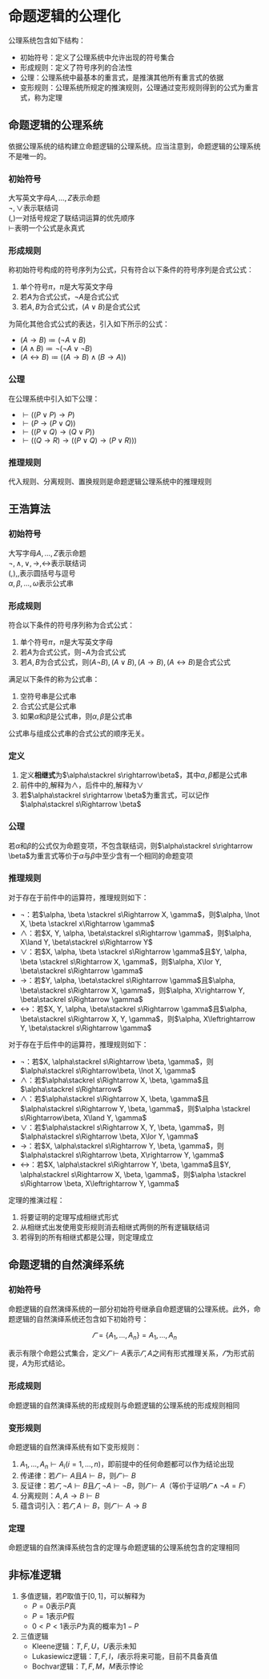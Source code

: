 # 命题逻辑的公理化

公理系统包含如下结构：

* 初始符号：定义了公理系统中允许出现的符号集合
* 形成规则：定义了符号序列的合法性
* 公理：公理系统中最基本的重言式，是推演其他所有重言式的依据
* 变形规则：公理系统所规定的推演规则，公理通过变形规则得到的公式为重言式，称为定理

## 命题逻辑的公理系统

依据公理系统的结构建立命题逻辑的公理系统。应当注意到，命题逻辑的公理系统不是唯一的。

### 初始符号

大写英文字母$A,\dots ,Z$表示命题  
$\lnot, \lor$表示联结词  
$(, )$一对括号规定了联结词运算的优先顺序  
$\vdash$表明一个公式是永真式

### 形成规则

称初始符号构成的符号序列为公式，只有符合以下条件的符号序列是合式公式：

1. 单个符号$\pi$，$\pi$是大写英文字母
2. 若$A$为合式公式，$\lnot A$是合式公式
3. 若$A, B$为合式公式，$(A\lor B)$是合式公式

为简化其他合式公式的表达，引入如下所示的公式：

* $(A\rightarrow B)\coloneqq (\lnot A\lor B)$
* $(A\land B)\coloneqq \lnot (\lnot A\lor \lnot B)$
* $(A\leftrightarrow B)\coloneqq ((A\rightarrow B)\land (B\rightarrow A))$

### 公理

在公理系统中引入如下公理：

* $\vdash ((P\lor P)\rightarrow P)$
* $\vdash (P\rightarrow (P\lor Q))$
* $\vdash ((P\lor Q) \rightarrow (Q\lor P))$
* $\vdash ((Q\rightarrow R)\rightarrow ((P\lor Q)\rightarrow (P\lor R)))$

### 推理规则

代入规则、分离规则、置换规则是命题逻辑公理系统中的推理规则

## 王浩算法

### 初始符号

大写字母$A, \dots, Z$表示命题  
$\lnot, \land, \lor, \rightarrow, \leftrightarrow$表示联结词  
$(, ), ,$表示圆括号与逗号  
$\alpha, \beta, \dots, \omega$表示公式串

### 形成规则

符合以下条件的符号序列称为合式公式：

1. 单个符号$\pi$，$\pi$是大写英文字母
2. 若$A$为合式公式，则$\lnot A$为合式公式
3. 若$A, B$为合式公式，则$(A\lnot B), (A\lor B), (A\rightarrow B), (A\leftrightarrow B)$是合式公式

满足以下条件的称为公式串：

1. 空符号串是公式串
2. 合式公式是公式串
3. 如果$\alpha$和$\beta$是公式串，则$\alpha, \beta$是公式串

公式串与组成公式串的合式公式的顺序无关。

### 定义

1. 定义**相继式**为$\alpha\stackrel s\rightarrow\beta$，其中$\alpha, \beta$都是公式串
2. 前件中的$,$解释为$\land$，后件中的$,$解释为$\lor$
3. 若$\alpha\stackrel s\rightarrow \beta$为重言式，可以记作$\alpha\stackrel s\Rightarrow \beta$

### 公理

若$\alpha$和$\beta$的公式仅为命题变项，不包含联结词，则$\alpha\stackrel s\rightarrow \beta$为重言式等价于$\alpha$与$\beta$中至少含有一个相同的命题变项

### 推理规则

对于存在于前件中的运算符，推理规则如下：

* $\lnot$：若$\alpha, \beta \stackrel s\Rightarrow X, \gamma$，则$\alpha, \lnot X, \beta \stackrel x\Rightarrow \gamma$
* $\land$：若$X, Y, \alpha, \beta\stackrel s\Rightarrow \gamma$，则$\alpha, X\land Y, \beta\stackrel s\Rightarrow Y$
* $\lor$：若$X, \alpha, \beta \stackrel s\Rightarrow \gamma$且$Y, \alpha, \beta \stackrel s\Rightarrow X, \gamma$，则$\alpha, X\lor Y, \beta\stackrel s\Rightarrow \gamma$
* $\rightarrow$：若$Y, \alpha, \beta\stackrel s\Rightarrow \gamma$且$\alpha, \beta\stackrel s\Rightarrow X, \gamma$，则$\alpha, X\rightarrow Y, \beta\stackrel s\Rightarrow \gamma$
* $\leftrightarrow$：若$X, Y, \alpha, \beta\stackrel s\Rightarrow \gamma$且$\alpha, \beta\stackrel s\Rightarrow X, Y, \gamma$，则$\alpha, X\leftrightarrow Y, \beta\stackrel s\Rightarrow \gamma$

对于存在于后件中的运算符，推理规则如下：

* $\lnot$：若$X, \alpha\stackrel s\Rightarrow \beta, \gamma$，则$\alpha\stackrel s\Rightarrow\beta, \lnot X, \gamma$
* $\land$：若$\alpha\stackrel s\Rightarrow X, \beta, \gamma$且$\alpha\stackrel s\Rightarrow$
* $\land$：若$\alpha\stackrel s\Rightarrow X, \beta, \gamma$且$\alpha\stackrel s\Rightarrow Y, \beta, \gamma$，则$\alpha \stackrel s\Rightarrow\beta, X\land Y, \gamma$
* $\lor$：若$\alpha\stackrel s\Rightarrow X, Y, \beta, \gamma$，则$\alpha\stackrel s\Rightarrow \beta, X\lor Y, \gamma$
* $\rightarrow$：若$X, \alpha\stackrel s\Rightarrow Y, \beta, \gamma$，则$\alpha\stackrel s\Rightarrow \beta, X\rightarrow Y, \gamma$
* $\leftrightarrow$：若$X, \alpha\stackrel s\Rightarrow Y, \beta, \gamma$且$Y, \alpha\stackrel s\Rightarrow X, \beta, \gamma$，则$\alpha \stackrel s\Rightarrow \beta, X\leftrightarrow Y, \gamma$

定理的推演过程：

1. 将要证明的定理写成相继式形式
2. 从相继式出发使用变形规则消去相继式两侧的所有逻辑联结词
3. 若得到的所有相继式都是公理，则定理成立

## 命题逻辑的自然演绎系统

### 初始符号

命题逻辑的自然演绎系统的一部分初始符号继承自命题逻辑的公理系统。此外，命题逻辑的自然演绎系统还包含如下初始符号：

$$
\varGamma = \{A_1, \dots, A_n\}=A_1, \dots, A_n
$$

表示有限个命题公式集合，定义$\varGamma \vdash A$表示$\varGamma, A$之间有形式推理关系，$\varGamma$为形式前提，$A$为形式结论。

### 形成规则

命题逻辑的自然演绎系统的形成规则与命题逻辑的公理系统的形成规则相同

### 变形规则

命题逻辑的自然演绎系统有如下变形规则：

1. $A_1, \dots, A_n\vdash A_i(i=1, \dots, n)$，即前提中的任何命题都可以作为结论出现
2. 传递律：若$\varGamma \vdash A$且$A\vdash B$，则$\varGamma\vdash B$
3. 反证律：若$\varGamma, \lnot A\vdash B$且$\varGamma, \lnot A\vdash \lnot B$，则$\varGamma \vdash A$（等价于证明$\varGamma \land \lnot A=F$）
4. 分离规则：$A, A\rightarrow B\vdash B$
5. 蕴含词引入：若$\varGamma, A\vdash B$，则$\varGamma\vdash A\rightarrow B$

### 定理

命题逻辑的自然演绎系统包含的定理与命题逻辑的公理系统包含的定理相同

## 非标准逻辑

1. 多值逻辑，若$P$取值于$[0,1]$，可以解释为
    * $P=0$表示$P$真
    * $P=1$表示$P$假
    * $0<P<1$表示$P$为真的概率为$1-P$ 
2. 三值逻辑
    * Kleene逻辑：$T, F, U$，$U$表示未知
    * Lukasiewicz逻辑：$T, F, I$，$I$表示将来可能，目前不具备真值
    * Bochvar逻辑：$T, F, M$，$M$表示悖论